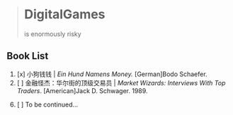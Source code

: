 > # DigitalGames
> is enormously risky

## Book List

1. [x] 小狗钱钱 | *Ein Hund Namens Money.* [German]Bodo Schaefer.
2. [ ] 金融怪杰：华尔街的顶级交易员 | *Market Wizards: Interviews With Top Traders*. [American]Jack D. Schwager. 1989.
<!-- 3. [ ] 新金融怪杰：顶尖操盘手的致胜之钥 | *The New Market Wizards：Conversations with America’s Top Traders*. [American]Jack D. Schwager. 1992. -->
<!-- 4. [ ]  | *Stock Market Wizards: Interviews with America's Top Stock Traders*. [American]Jack D. Schwager.  -->
<!-- 5. [ ] 对冲基金奇才 | *Hedge Fund Market Wizards: How Winning Traders Win*. -->
6. [ ] To be continued...



